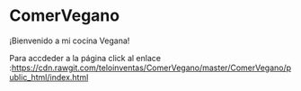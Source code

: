 # ComerVegano
¡Bienvenido a mi cocina Vegana!

Para accdeder a la página click al enlace :https://cdn.rawgit.com/teloinventas/ComerVegano/master/ComerVegano/public_html/index.html

